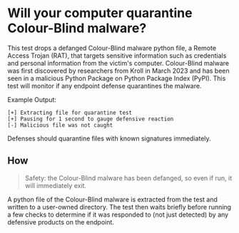 # Will your computer quarantine Colour-Blind malware?

This test drops a defanged Colour-Blind malware python file, a Remote Access Trojan (RAT), that targets sensitive information such as credentials and personal information from the victim's computer. Colour-Blind malware was first discovered by researchers from Kroll in March 2023 and has been seen in a malicious Python Package on Python Package Index (PyPI). This test will monitor if any endpoint defense quarantines the malware.

Example Output:
```
[+] Extracting file for quarantine test
[+] Pausing for 1 second to gauge defensive reaction
[-] Malicious file was not caught
```

Defenses should quarantine files with known signatures immediately.

## How

> Safety: the Colour-Blind malware has been defanged, so even if run, it will immediately exit.

A python file of the Colour-Blind malware is extracted from the test and written to a user-owned directory. The test then waits briefly before running a few checks to determine if it was responded to (not just detected) by any defensive products on the endpoint.
